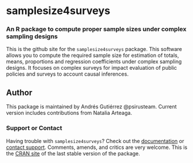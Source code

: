 # samplesize4surveys
### An R package to compute proper sample sizes under complex sampling designs

This is the github site for the `samplesize4surveys` package. This software allows you to compute the required sample size for estimation of totals, means, proportions and regression coefficients under complex sampling designs. It focuses on complex surveys for impact evaluation of public policies and surveys to account causal inferences.

## Author
This package is maintained by Andrés Gutiérrez @psirusteam. Current version includes contributions from Natalia Arteaga.

### Support or Contact
Having trouble with `samplesize4surveys`? Check out the [documentation](http://cran.r-project.org/web/packages/samplesize4surveys/samplesize4surveys.pdf) or [contact support](https://github.com/psirusteam). Comments, amends, and critics are very welcome. This is the [CRAN site](http://cran.r-project.org/web/packages/samplesize4surveys/samplesize4surveys.pdf) of the last stable version of the package.